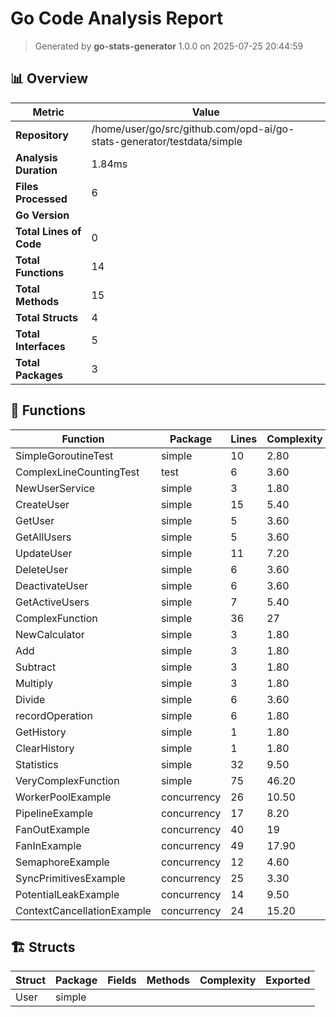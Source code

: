 # Go Code Analysis Report

> Generated by **go-stats-generator** 1.0.0 on 2025-07-25 20:44:59

## 📊 Overview

| Metric | Value |
|--------|-------|
| **Repository** | /home/user/go/src/github.com/opd-ai/go-stats-generator/testdata/simple |
| **Analysis Duration** | 1.84ms |
| **Files Processed** | 6 |
| **Go Version** |  |
| **Total Lines of Code** | 0 |
| **Total Functions** | 14 |
| **Total Methods** | 15 |
| **Total Structs** | 4 |
| **Total Interfaces** | 5 |
| **Total Packages** | 3 |



## 🔧 Functions


| Function | Package | Lines | Complexity | Exported | Documentation |
|----------|---------|-------|------------|----------|---------------|
| SimpleGoroutineTest | simple | 10 | 2.80 | ✅ | 0.0% |
| ComplexLineCountingTest | test | 6 | 3.60 | ✅ | 27.6% |
| NewUserService | simple | 3 | 1.80 | ✅ | 16.8% |
| CreateUser | simple | 15 | 5.40 | ✅ | 12.0% |
| GetUser | simple | 5 | 3.60 | ✅ | 12.4% |
| GetAllUsers | simple | 5 | 3.60 | ✅ | 22.0% |
| UpdateUser | simple | 11 | 7.20 | ✅ | 14.4% |
| DeleteUser | simple | 6 | 3.60 | ✅ | 12.8% |
| DeactivateUser | simple | 6 | 3.60 | ✅ | 13.6% |
| GetActiveUsers | simple | 7 | 5.40 | ✅ | 26.4% |
| ComplexFunction | simple | 36 | 27 | ✅ | 25.2% |
| NewCalculator | simple | 3 | 1.80 | ✅ | 15.6% |
| Add | simple | 3 | 1.80 | ✅ | 8.4% |
| Subtract | simple | 3 | 1.80 | ✅ | 12.4% |
| Multiply | simple | 3 | 1.80 | ✅ | 12.8% |
| Divide | simple | 6 | 3.60 | ✅ | 10.8% |
| recordOperation | simple | 6 | 1.80 | ❌ | 19.2% |
| GetHistory | simple | 1 | 1.80 | ✅ | 26.4% |
| ClearHistory | simple | 1 | 1.80 | ✅ | 16.8% |
| Statistics | simple | 32 | 9.50 | ✅ | 22.8% |
| VeryComplexFunction | simple | 75 | 46.20 | ✅ | 28.0% |
| WorkerPoolExample | concurrency | 26 | 10.50 | ✅ | 31.2% |
| PipelineExample | concurrency | 17 | 8.20 | ✅ | 30.0% |
| FanOutExample | concurrency | 40 | 19 | ✅ | 29.6% |
| FanInExample | concurrency | 49 | 17.90 | ✅ | 29.2% |
| SemaphoreExample | concurrency | 12 | 4.60 | ✅ | 16.4% |
| SyncPrimitivesExample | concurrency | 25 | 3.30 | ✅ | 33.2% |
| PotentialLeakExample | concurrency | 14 | 9.50 | ✅ | 33.2% |
| ContextCancellationExample | concurrency | 24 | 15.20 | ✅ | 16.8% |




## 🏗️ Structs


| Struct | Package | Fields | Methods | Complexity | Exported |
|--------|---------|--------|---------|------------|----------|
| User | simple | 